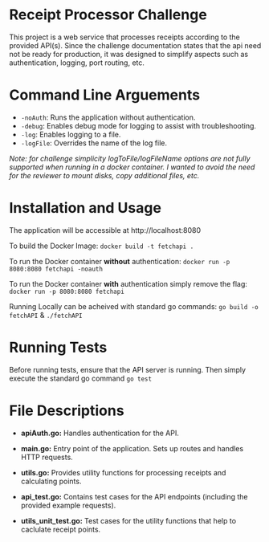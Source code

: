 # Receipt Processor Challenge

This project is a web service that processes receipts according to the provided API(s). Since the challenge documentation states that the api need not be ready for production, it was designed to simplify aspects such as authentication, logging, port routing, etc.

# Command Line Arguements

- `-noAuth`: Runs the application without authentication.
- `-debug`: Enables debug mode for logging to assist with troubleshooting.
- `-log`: Enables logging to a file.
- `-logFile`: Overrides the name of the log file.

_Note: for challenge simplicity logToFile/logFileName options are not fully supported when running in a docker container. I wanted to avoid the need for the reviewer to mount disks, copy additional files, etc._

# Installation and Usage

The application will be accessible at http://localhost:8080

To build the Docker Image: `docker build -t fetchapi .`

To run the Docker container **without** authentication: `docker run -p 8080:8080 fetchapi -noauth`

To run the Docker container **with** authentication simply remove the flag: `docker run -p 8080:8080 fetchapi`

Running Locally can be acheived with standard go commands: `go build -o fetchAPI` & `./fetchAPI`

# Running Tests

Before running tests, ensure that the API server is running. Then simply execute the standard go command `go test`

# File Descriptions

- **apiAuth.go:** Handles authentication for the API.
- **main.go:** Entry point of the application. Sets up routes and handles HTTP requests.
- **utils.go:** Provides utility functions for processing receipts and calculating points.

- **api_test.go:** Contains test cases for the API endpoints (including the provided example requests).
- **utils_unit_test.go:** Test cases for the utility functions that help to caclulate receipt points.
